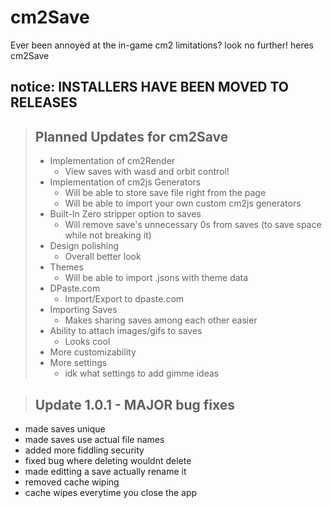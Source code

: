 # cm2Save

Ever been annoyed at the in-game cm2 limitations? look no further! heres cm2Save 

## notice: INSTALLERS HAVE BEEN MOVED TO RELEASES

> ## Planned Updates for cm2Save
> - Implementation of cm2Render
>    - View saves with wasd and orbit control!
> - Implementation of cm2js Generators
>     - Will be able to store save file right from the page
>   - Will be able to import your own custom cm2js generators
> - Built-In Zero stripper option to saves
>    - Will remove save's unnecessary 0s from saves (to save space while not breaking it)
> - Design polishing
>     - Overall better look
> - Themes
>   - Will be able to import .jsons with theme data
> - DPaste.com
>    - Import/Export to dpaste.com 
> - Importing Saves
>    - Makes sharing saves among each other easier
> - Ability to attach images/gifs to saves
>    - Looks cool
> - More customizability
> - More settings
>   - idk what settings to add gimme ideas

 > ## Update 1.0.1 - MAJOR bug fixes
- made saves unique
- made saves use actual file names
- added more fiddling security
- fixed bug where deleting wouldnt delete
- made editting a save actually rename it
- removed cache wiping
- cache wipes everytime you close the app